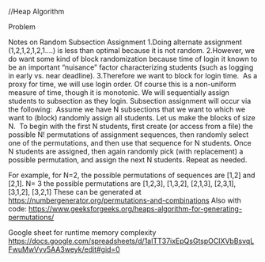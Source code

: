 //Heap Algorithm 

Problem

Notes on Random Subsection Assignment
       1.Doing alternate assignment (1,2,1,2,1,2,1….) is less than optimal because it is not random.
       2.However, we do want some kind of block randomization because time of login it known to be an important “nuisance” factor characterizing students (such as logging in early vs. near deadline).
       3.Therefore we want to block for login time.  As a proxy for time, we will use login order. Of course this is a non-uniform measure of time, though it is monotonic.
We will sequentially assign students to subsection as they login. Subsection assignment will occur via the following:  Assume we have N subsections that we want to which we want to (block) randomly assign all students. Let us make the blocks of size N.  To begin with the first N students, first create (or access from a file) the possible N! permutations of assignment sequences, then randomly select one of the permutations, and then use that sequence for N students. Once N students are assigned, then again randomly pick (with replacement) a possible permutation, and assign the next N students. Repeat as needed.

For example, for
N=2, the possible permutations of sequences are [1,2] and [2,1].
N= 3 the possible permutations are [1,2,3], [1,3,2], [2,1,3], [2,3,1], [3,1,2], [3,2,1]
These can be generated at https://numbergenerator.org/permutations-and-combinations
Also with code: https://www.geeksforgeeks.org/heaps-algorithm-for-generating-permutations/

Google sheet for runtime memory complexity
https://docs.google.com/spreadsheets/d/1aITT37ixEpQsGtspOClXVbBsvqLFwuMwVyv5AA3weyk/edit#gid=0
